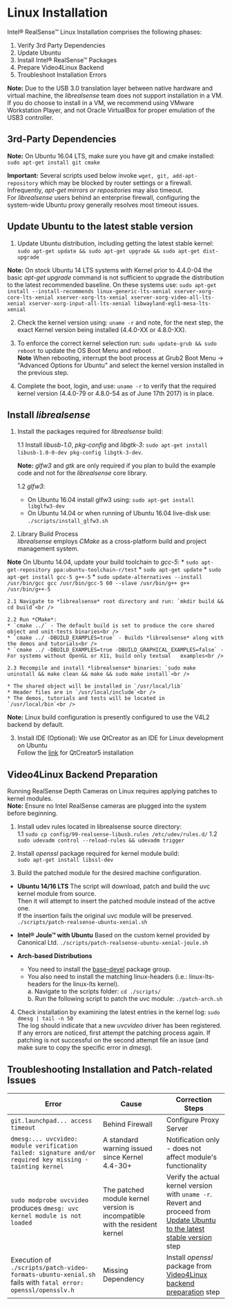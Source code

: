 # Linux Installation

Intel® RealSense™ Linux Installation comprises the following phases:
1. Verify 3rd Party Dependencies  
2. Update Ubuntu
3. Install Intel® RealSense™ Packages  
4. Prepare Video4Linux Backend
5. Troubleshoot Installation Errors

**Note:** Due to the USB 3.0 translation layer between native hardware and virtual machine, the *librealsense* team does not support installation in a VM. If you do choose to install in a VM, we recommend using VMware Workstation Player, and not Oracle VirtualBox for proper emulation of the USB3 controller. 

## 3rd-Party Dependencies

**Note:** On Ubuntu 16.04 LTS, make sure you have git and cmake installed: `sudo apt-get install git cmake`

**Important:** Several scripts used below invoke `wget, git, add-apt-repository` which may be blocked by router settings or a firewall. Infrequently, *apt-get mirrors or repositories* may also timeout.  
For *librealsense* users behind an enterprise firewall, configuring the system-wide Ubuntu proxy generally resolves most timeout issues.

## Update Ubuntu to the latest stable version
1. Update Ubuntu distribution, including getting the latest stable kernel:  
`sudo apt-get update && sudo apt-get upgrade && sudo apt-get dist-upgrade`<br />

**Note:** On stock Ubuntu 14 LTS systems with Kernel prior to 4.4.0-04 the basic *apt-get upgrade* command is not sufficient to upgrade the distribution to the latest recommended baseline. On these systems use: `sudo apt-get install --install-recommends linux-generic-lts-xenial xserver-xorg-core-lts-xenial xserver-xorg-lts-xenial xserver-xorg-video-all-lts-xenial xserver-xorg-input-all-lts-xenial libwayland-egl1-mesa-lts-xenial `<br />

2. Check the kernel version using: `uname -r` and note, for the next step, the exact Kernel version being installed (4.4.0-XX or 4.8.0-XX).

3. To enforce the correct kernel selection run: `sudo update-grub && sudo reboot` to update the OS Boot Menu and reboot . <br />
 **Note** When rebooting, interrupt the boot process at Grub2 Boot Menu -> "Advanced Options for Ubuntu" and select the kernel version installed in the previous step.
 
5. Complete the boot, login, and use: `uname -r` to verify that the required kernel version (4.4.0-79 or 4.8.0-54 as of June 17th 2017) is in place. 

## Install *librealsense* 
1. Install the packages required for *librealsense* build:
  
    1.1 Install *libusb-1.0*, *pkg-config* and *libgtk-3*: `sudo apt-get install libusb-1.0-0-dev pkg-config libgtk-3-dev`.
    
    **Note:** *glfw3* and *gtk* are only required if you plan to build the example code and not for the *librealsense* core library.

    1.2 *glfw3*:
    * On Ubuntu 16.04 install glfw3 using:
      `sudo apt-get install libglfw3-dev`
    * On Ubuntu 14.04 or when running of Ubuntu 16.04 live-disk use:
       `./scripts/install_glfw3.sh`

2. Library Build Process<br />
  *librealsense* employs *CMake* as a cross-platform build and project management system.
  
  **Note** On Ubuntu 14.04, update your build toolchain to *gcc-5*:
    * `sudo apt-get-repository ppa:ubuntu-toolchain-r/test`
    * `sudo apt-get update`
    * `sudo apt-get install gcc-5 g++-5`
    * `sudo update-alternatives --install /usr/bin/gcc gcc /usr/bin/gcc-5 60 --slave /usr/bin/g++ g++ /usr/bin/g++-5`

    2.1 Navigate to *librealsense* root directory and run: `mkdir build && cd build`<br />
    
    2.2 Run *CMake*:
    * `cmake ../` - The default build is set to produce the core shared object and unit-tests binaries<br />
    * `cmake ../ -DBUILD_EXAMPLES=true` - Builds *librealsense* along with the demos and tutorials<br />
    * `cmake ../ -DBUILD_EXAMPLES=true -DBUILD_GRAPHICAL_EXAMPLES=false` - For systems without OpenGL or X11, build only textual   examples<br />
    
    2.3 Recompile and install *librealsense* binaries: `sudo make uninstall && make clean && make && sudo make install`<br />
    
    * The shared object will be installed in `/usr/local/lib`
    * Header files are in `/usr/local/include`<br />
    * The demos, tutorials and tests will be located in `/usr/local/bin`<br />
 
  **Note:** Linux build configuration is presently configured to use the V4L2 backend by default.<br />
  
3. Install IDE (Optional):
    We use QtCreator as an IDE for Linux development on Ubuntu    
    Follow the  [link](https://wiki.qt.io/Install_Qt_5_on_Ubuntu) for QtCreator5 installation

## Video4Linux Backend Preparation
Running RealSense Depth Cameras on Linux requires applying patches to kernel modules.<br />
**Note:** Ensure no Intel RealSense cameras are plugged into the system before beginning.<br />

1. Install udev rules located in librealsense source directory:<br />
    1.1 `sudo cp config/99-realsense-libusb.rules /etc/udev/rules.d/`
    1.2 `sudo udevadm control --reload-rules && udevadm trigger`

2. Install *openssl* package required for kernel module build:<br />
   `sudo apt-get install libssl-dev`<br />

3. Build the patched module for the desired machine configuration.<br />
  
  * **Ubuntu 14/16 LTS**
    The script will download, patch and build the uvc kernel module from source.<br />
    Then it will attempt to insert the patched module instead of the active one.  
    If the insertion fails the original uvc module will be preserved.
    `./scripts/patch-realsense-ubuntu-xenial.sh`<br />
  
  * **Intel® Joule™ with Ubuntu**
    Based on the custom kernel provided by Canonical Ltd.
    `./scripts/patch-realsense-ubuntu-xenial-joule.sh`<br />
  
  * **Arch-based Distributions**
    * You need to install the [base-devel](https://www.archlinux.org/groups/x86_64/base-devel/) package group.
    * You also need to install the matching linux-headers (i.e.: linux-lts-headers for the linux-lts kernel).<br />
      a. Navigate to the scripts folder: `cd ./scripts/`<br />
      b. Run the following script to patch the uvc module: `./patch-arch.sh`<br />

4. Check installation by examining the latest entries in the kernel log: `sudo dmesg | tail -n 50`<br />
The log should indicate that a new *uvcvideo* driver has been registered. If any errors are noticed, first attempt the patching   process again. If patching is not successful on the second attempt file an issue (and make sure to copy the specific error in *dmesg*).

## Troubleshooting Installation and Patch-related Issues

Error    |      Cause   | Correction Steps |
-------- | ------------ | ---------------- |
`git.launchpad... access timeout` | Behind Firewall | Configure Proxy Server |
`dmesg:... uvcvideo: module verification failed: signature and/or required key missing - tainting kernel` | A standard warning issued since Kernel 4.4-30+ | Notification only - does not affect module's functionality |
`sudo modprobe uvcvideo` produces `dmesg: uvc kernel module is not loaded` | The patched module kernel version is incompatible with the resident kernel | Verify the actual kernel version with `uname -r`.<br />Revert and proceed from [Update Ubuntu to the latest stable version](#update-ubuntu-to-the-latest-stable-version) step |
Execution of `./scripts/patch-video-formats-ubuntu-xenial.sh`  fails with `fatal error: openssl/opensslv.h` | Missing Dependency | Install *openssl* package from [Video4Linux backend preparation](#video4linux-backend-preparation) step |
